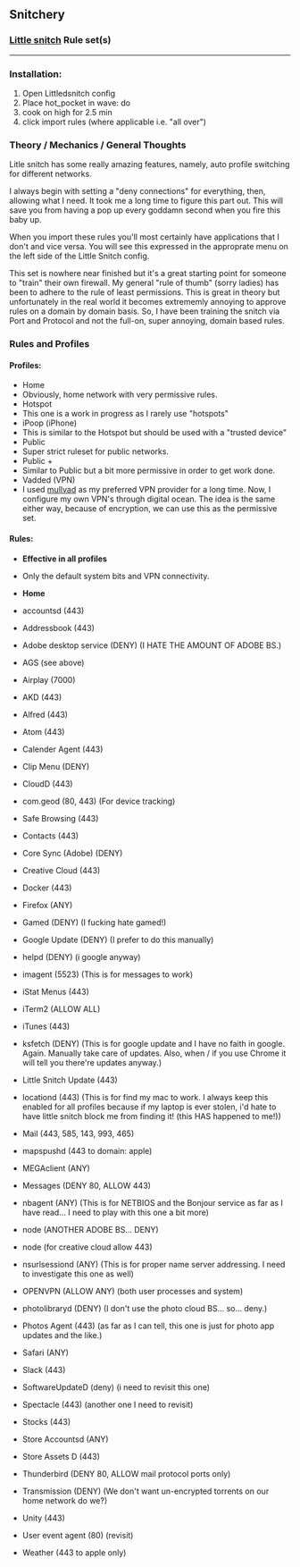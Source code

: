 ## Snitchery
### [Little snitch](https://www.obdev.at/products/littlesnitch/index.html) Rule set(s)
---
### Installation:
1. Open Littledsnitch config
2. Place hot_pocket in wave: do
3. cook on high for 2.5 min
4. click import rules (where applicable i.e. "all over")

### Theory / Mechanics / General Thoughts

Litle snitch has some really amazing features, namely, auto profile switching for different networks.

I always begin with setting a "deny connections" for everything, then, allowing what I need. It took me a long time to figure this part out. This will save you from having a pop up every goddamn second when you fire this baby up.

When you import these rules you'll most certainly have applications that I don't and vice versa. You will see this expressed in the approprate menu on the left side of the Little Snitch config.

This set is nowhere near finished but it's a great starting point for someone to "train" their own firewall. My general "rule of thumb" (sorry ladies) has been to adhere to the rule of least permissions. This is great in theory but unfortunately in the real world it becomes extrememly annoying to approve rules on a domain by domain basis. So, I have been training the snitch via Port and Protocol and not the full-on, super annoying, domain based rules.

### Rules and Profiles

#### Profiles:
- Home
 - Obviously, home network with very permissive rules.
- Hotspot
 - This one is a work in progress as I rarely use "hotspots"
- iPoop (iPhone)
 - This is similar to the Hotspot but should be used with a "trusted device"
- Public
 - Super strict ruleset for public networks.
- Public +
 - Similar to Public but a bit more permissive in order to get work done.
- Vadded (VPN)
 - I used [mullvad](https://mullvad.net) as my preferred VPN provider for a long time. Now, I configure my own VPN's through digital ocean. The idea is the same either way, because of encryption, we can use this as the permissive set.


#### Rules:


- __Effective in all profiles__

 - Only the default system bits and VPN connectivity.


- __Home__

 - accountsd (443)
 - Addressbook (443)
 - Adobe desktop service (DENY) (I HATE THE AMOUNT OF ADOBE BS.)
 - AGS (see above)
 - Airplay (7000)
 - AKD (443)
 - Alfred (443)
 - Atom (443)
 - Calender Agent (443)
 - Clip Menu (DENY)
 - CloudD (443)
 - com.geod (80, 443) (For device tracking)
 - Safe Browsing (443)
 - Contacts (443)
 - Core Sync (Adobe) (DENY)
 - Creative Cloud (443)
 - Docker (443)
 - Firefox (ANY)
 - Gamed (DENY) (I fucking hate gamed!)
 - Google Update (DENY) (I prefer to do this manually)
 - helpd (DENY) (i google anyway)
 - imagent (5523) (This is for messages to work)
 - iStat Menus (443)
 - iTerm2 (ALLOW ALL)
 - iTunes (443)
 - ksfetch (DENY) (This is for google update and I have no faith in google. Again. Manually take care of updates. Also, when / if you use Chrome it will tell you there're updates anyway.)
 - Little Snitch Update (443)
 - locationd (443) (This is for find my mac to work. I always keep this enabled for all profiles because if my laptop is ever stolen, i'd hate to have little snitch block me from finding it! (this HAS happened to me!))
 - Mail (443, 585, 143, 993, 465)
 - mapspushd (443 to domain: apple)
 - MEGAclient (ANY)
 - Messages (DENY 80, ALLOW 443)
 - nbagent (ANY) (This is for NETBIOS and the Bonjour service as far as I have read... I need to play with this one a bit more)
 - node (ANOTHER ADOBE BS... DENY)
 - node (for creative cloud allow 443)
 - nsurlsessiond (ANY) (This is for proper name server addressing. I need to investigate this one as well)
 - OPENVPN (ALLOW ANY) (both user processes and system)
 - photolibraryd (DENY) (I don't use the photo cloud BS... so... deny.)
 - Photos Agent (443) (as far as I can tell, this one is just for photo app updates and the like.)
 - Safari (ANY)
 - Slack (443)
 - SoftwareUpdateD (deny) (i need to revisit this one)
 - Spectacle (443) (another one I need to revisit)
 - Stocks (443)
 - Store Accountsd (ANY)
 - Store Assets D (443)
 - Thunderbird (DENY 80, ALLOW mail protocol ports only)
 - Transmission (DENY) (We don't want un-encrypted torrents on our home network do we?)
 - Unity (443)
 - User event agent (80) (revisit)
 - Weather (443 to apple only)
